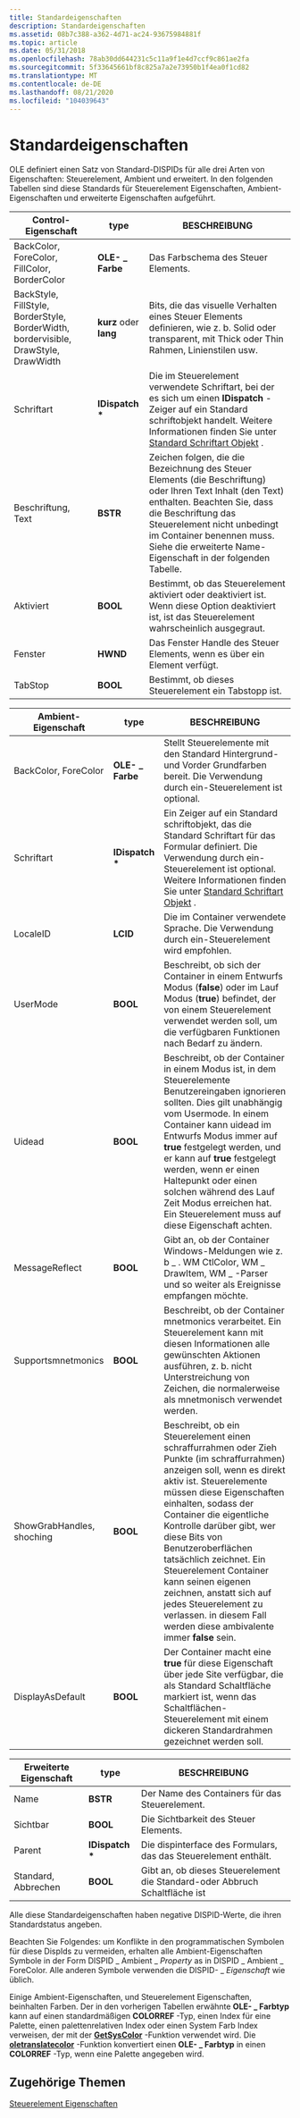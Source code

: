 ```yaml
---
title: Standardeigenschaften
description: Standardeigenschaften
ms.assetid: 08b7c388-a362-4d71-ac24-93675984881f
ms.topic: article
ms.date: 05/31/2018
ms.openlocfilehash: 78ab30dd644231c5c11a9f1e4d7ccf9c861ae2fa
ms.sourcegitcommit: 5f33645661bf8c825a7a2e73950b1f4ea0f1cd82
ms.translationtype: MT
ms.contentlocale: de-DE
ms.lasthandoff: 08/21/2020
ms.locfileid: "104039643"
---
```

# <a name="standard-properties"></a>Standardeigenschaften

OLE definiert einen Satz von Standard-DISPIDs für alle drei Arten von Eigenschaften: Steuerelement, Ambient und erweitert. In den folgenden Tabellen sind diese Standards für Steuerelement Eigenschaften, Ambient-Eigenschaften und erweiterte Eigenschaften aufgeführt.



| Control-Eigenschaft                                                                               | type                             | BESCHREIBUNG                                                                                                                                                                                                                              |
|------------------------------------------------------------------------------------------------|----------------------------------|------------------------------------------------------------------------------------------------------------------------------------------------------------------------------------------------------------------------------------------|
| BackColor, ForeColor, FillColor, BorderColor<br/>                                        | **OLE- \_ Farbe**<br/>        | Das Farbschema des Steuer Elements.<br/>                                                                                                                                                                                                    |
| BackStyle, FillStyle, BorderStyle, BorderWidth, bordervisible, DrawStyle, DrawWidth<br/> | **kurz** oder **lang**<br/> | Bits, die das visuelle Verhalten eines Steuer Elements definieren, wie z. b. Solid oder transparent, mit Thick oder Thin Rahmen, Linienstilen usw.<br/>                                                                                    |
| Schriftart<br/>                                                                                | **IDispatch \***<br/>      | Die im Steuerelement verwendete Schriftart, bei der es sich um einen **IDispatch** -Zeiger auf ein Standard schriftobjekt handelt. Weitere Informationen finden Sie unter [Standard Schriftart Objekt](standard-font-object.md) .<br/>                                                         |
| Beschriftung, Text<br/>                                                                       | **BSTR**<br/>              | Zeichen folgen, die die Bezeichnung des Steuer Elements (die Beschriftung) oder Ihren Text Inhalt (den Text) enthalten. Beachten Sie, dass die Beschriftung das Steuerelement nicht unbedingt im Container benennen muss. Siehe die erweiterte Name-Eigenschaft in der folgenden Tabelle.<br/> |
| Aktiviert<br/>                                                                             | **BOOL**<br/>              | Bestimmt, ob das Steuerelement aktiviert oder deaktiviert ist. Wenn diese Option deaktiviert ist, ist das Steuerelement wahrscheinlich ausgegraut.<br/>                                                                                                                           |
| Fenster<br/>                                                                              | **HWND**<br/>              | Das Fenster Handle des Steuer Elements, wenn es über ein Element verfügt.<br/>                                                                                                                                                                              |
| TabStop<br/>                                                                             | **BOOL**<br/>              | Bestimmt, ob dieses Steuerelement ein Tabstopp ist.<br/>                                                                                                                                                                                |



 



| Ambient-Eigenschaft                         | type                        | BESCHREIBUNG                                                                                                                                                                                                                                                                                                                                                                                            |
|------------------------------------------|-----------------------------|--------------------------------------------------------------------------------------------------------------------------------------------------------------------------------------------------------------------------------------------------------------------------------------------------------------------------------------------------------------------------------------------------------|
| BackColor, ForeColor<br/>          | **OLE- \_ Farbe**<br/>   | Stellt Steuerelemente mit den Standard Hintergrund-und Vorder Grundfarben bereit. Die Verwendung durch ein-Steuerelement ist optional.<br/>                                                                                                                                                                                                                                                                                          |
| Schriftart<br/>                          | **IDispatch \***<br/> | Ein Zeiger auf ein Standard schriftobjekt, das die Standard Schriftart für das Formular definiert. Die Verwendung durch ein-Steuerelement ist optional. Weitere Informationen finden Sie unter [Standard Schriftart Objekt](standard-font-object.md) .<br/>                                                                                                                                                                                                    |
| LocaleID<br/>                      | **LCID**<br/>         | Die im Container verwendete Sprache. Die Verwendung durch ein-Steuerelement wird empfohlen.<br/>                                                                                                                                                                                                                                                                                                                        |
| UserMode<br/>                      | **BOOL**<br/>         | Beschreibt, ob sich der Container in einem Entwurfs Modus (**false**) oder im Lauf Modus (**true**) befindet, der von einem Steuerelement verwendet werden soll, um die verfügbaren Funktionen nach Bedarf zu ändern.<br/>                                                                                                                                                                                                                      |
| Uidead<br/>                        | **BOOL**<br/>         | Beschreibt, ob der Container in einem Modus ist, in dem Steuerelemente Benutzereingaben ignorieren sollten. Dies gilt unabhängig vom Usermode. In einem Container kann uidead im Entwurfs Modus immer auf **true** festgelegt werden, und er kann auf **true** festgelegt werden, wenn er einen Haltepunkt oder einen solchen während des Lauf Zeit Modus erreichen hat. Ein Steuerelement muss auf diese Eigenschaft achten.<br/>                                                                |
| MessageReflect<br/>                | **BOOL**<br/>         | Gibt an, ob der Container Windows-Meldungen wie z. b \_ . WM CtlColor, WM \_ DrawItem, WM \_ -Parser und so weiter als Ereignisse empfangen möchte.<br/>                                                                                                                                                                                                                                           |
| Supportsmnetmonics<br/>             | **BOOL**<br/>         | Beschreibt, ob der Container mnetmonics verarbeitet. Ein Steuerelement kann mit diesen Informationen alle gewünschten Aktionen ausführen, z. b. nicht Unterstreichung von Zeichen, die normalerweise als mnetmonisch verwendet werden.<br/>                                                                                                                                                                                                 |
| ShowGrabHandles, shoching<br/> | **BOOL**<br/>         | Beschreibt, ob ein Steuerelement einen schraffurrahmen oder Zieh Punkte (im schraffurrahmen) anzeigen soll, wenn es direkt aktiv ist. Steuerelemente müssen diese Eigenschaften einhalten, sodass der Container die eigentliche Kontrolle darüber gibt, wer diese Bits von Benutzeroberflächen tatsächlich zeichnet. Ein Steuerelement Container kann seinen eigenen zeichnen, anstatt sich auf jedes Steuerelement zu verlassen. in diesem Fall werden diese ambivalente immer **false** sein.<br/> |
| DisplayAsDefault<br/>              | **BOOL**<br/>         | Der Container macht eine **true** für diese Eigenschaft über jede Site verfügbar, die als Standard Schaltfläche markiert ist, wenn das Schaltflächen-Steuerelement mit einem dickeren Standardrahmen gezeichnet werden soll.<br/>                                                                                                                                                                                         |



 



| Erweiterte Eigenschaft          | type                        | BESCHREIBUNG                                                           |
|----------------------------|-----------------------------|-----------------------------------------------------------------------|
| Name<br/>            | **BSTR**<br/>         | Der Name des Containers für das Steuerelement.<br/>                      |
| Sichtbar<br/>         | **BOOL**<br/>         | Die Sichtbarkeit des Steuer Elements.<br/>                                  |
| Parent<br/>          | **IDispatch \***<br/> | Die dispinterface des Formulars, das das Steuerelement enthält.<br/>      |
| Standard, Abbrechen<br/> | **BOOL**<br/>         | Gibt an, ob dieses Steuerelement die Standard-oder Abbruch Schaltfläche ist<br/> |



 

Alle diese Standardeigenschaften haben negative DISPID-Werte, die ihren Standardstatus angeben.

Beachten Sie Folgendes: um Konflikte in den programmatischen Symbolen für diese DispIds zu vermeiden, erhalten alle Ambient-Eigenschaften Symbole in der Form DISPID \_ Ambient \_ *Property* as in DISPID \_ Ambient \_ ForeColor. Alle anderen Symbole verwenden die DISPID- \_ *Eigenschaft* wie üblich.

Einige Ambient-Eigenschaften, und Steuerelement Eigenschaften, beinhalten Farben. Der in den vorherigen Tabellen erwähnte **OLE- \_ Farbtyp** kann auf einen standardmäßigen **COLORREF** -Typ, einen Index für eine Palette, einen palettenrelativen Index oder einen System Farb Index verweisen, der mit der [**GetSysColor**](/windows/desktop/api/winuser/nf-winuser-getsyscolor) -Funktion verwendet wird. Die [**oletranslatecolor**](/windows/desktop/api/OleCtl/nf-olectl-oletranslatecolor) -Funktion konvertiert einen **OLE- \_ Farbtyp** in einen **COLORREF** -Typ, wenn eine Palette angegeben wird.

## <a name="related-topics"></a>Zugehörige Themen

<dl> <dt>

[Steuerelement Eigenschaften](control-properties.md)
</dt> </dl>

 

